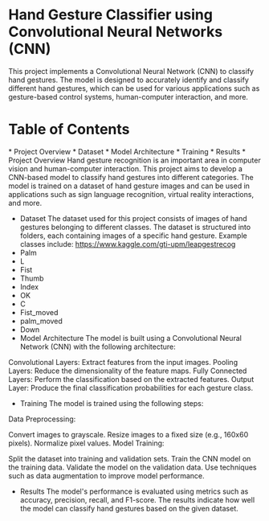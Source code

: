 <h1><b>Hand Gesture Classifier using Convolutional Neural Networks (CNN)</b></h1>
This project implements a Convolutional Neural Network (CNN) to classify hand gestures. The model is designed to accurately identify and classify different hand gestures, which can be used for various applications such as gesture-based control systems, human-computer interaction, and more.

<h1>Table of Contents</h1>
* Project Overview
* Dataset
* Model Architecture
* Training
* Results
* Project Overview
Hand gesture recognition is an important area in computer vision and human-computer interaction. This project aims to develop a CNN-based model to classify hand gestures into different categories. The model is trained on a dataset of hand gesture images and can be used in applications such as sign language recognition, virtual reality interactions, and more.

* Dataset
The dataset used for this project consists of images of hand gestures belonging to different classes. The dataset is structured into folders, each containing images of a specific hand gesture. Example classes include:
 https://www.kaggle.com/gti-upm/leapgestrecog
* Palm
* L
* Fist
* Thumb
* Index
* OK
* C
* Fist_moved
* palm_moved
* Down
* Model Architecture
The model is built using a Convolutional Neural Network (CNN) with the following architecture:

Convolutional Layers: Extract features from the input images.
Pooling Layers: Reduce the dimensionality of the feature maps.
Fully Connected Layers: Perform the classification based on the extracted features.
Output Layer: Produce the final classification probabilities for each gesture class.
* Training
The model is trained using the following steps:

Data Preprocessing:

Convert images to grayscale.
Resize images to a fixed size (e.g., 160x60 pixels).
Normalize pixel values.
Model Training:

Split the dataset into training and validation sets.
Train the CNN model on the training data.
Validate the model on the validation data.
Use techniques such as data augmentation to improve model performance.
* Results
The model's performance is evaluated using metrics such as accuracy, precision, recall, and F1-score. The results indicate how well the model can classify hand gestures based on the given dataset.
